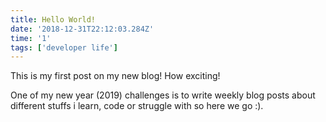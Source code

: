 ```yaml
---
title: Hello World!
date: '2018-12-31T22:12:03.284Z'
time: '1'
tags: ['developer life']
---
```


This is my first post on my new blog! How exciting!

One of my new year (2019) challenges is to write weekly blog posts about different stuffs i learn, code or struggle with
so here we go :).
